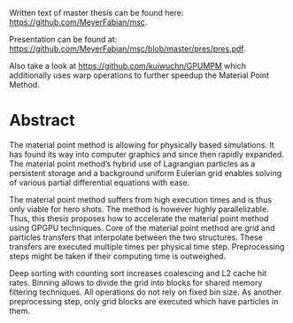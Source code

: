 Written text of master thesis can be found here: https://github.com/MeyerFabian/msc.

Presentation can be found at: https://github.com/MeyerFabian/msc/blob/master/pres/pres.pdf.

Also take a look at https://github.com/kuiwuchn/GPUMPM which additionally uses warp operations to further speedup the Material Point Method.

Abstract
====
The material point method is allowing for physically based simulations. It has found its way into computer graphics and since then rapidly expanded. The material point method’s hybrid use of Lagrangian particles as a persistent storage and a background uniform Eulerian grid enables solving of various partial differential equations with ease.

The material point method suffers from high execution times and is thus only viable for hero shots. The method is however highly parallelizable. Thus, this thesis proposes how to accelerate the material point method using GPGPU techniques. Core of the material point method are grid and particles transfers that interpolate between the two structures. These transfers are executed multiple times per physical time step. Preprocessing steps might be taken if their computing time is outweighed.

Deep sorting with counting sort increases coalescing and L2 cache hit rates. Binning allows to divide the grid into blocks for shared memory filtering techniques. All operations do not rely on fixed bin size. As another preprocessing step, only grid blocks are executed which have particles in them.
